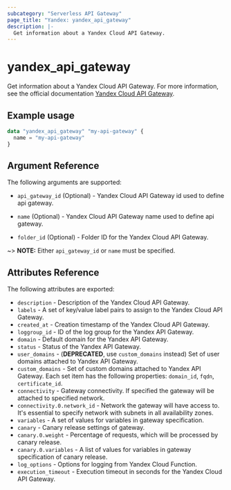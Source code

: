 ```yaml
---
subcategory: "Serverless API Gateway"
page_title: "Yandex: yandex_api_gateway"
description: |-
  Get information about a Yandex Cloud API Gateway.
---
```



# yandex_api_gateway




Get information about a Yandex Cloud API Gateway. For more information, see the official documentation [Yandex Cloud API Gateway](https://cloud.yandex.com/docs/api-gateway/).

## Example usage

```terraform
data "yandex_api_gateway" "my-api-gateway" {
  name = "my-api-gateway"
}
```

## Argument Reference

The following arguments are supported:

* `api_gateway_id` (Optional) - Yandex Cloud API Gateway id used to define api gateway.

* `name` (Optional) - Yandex Cloud API Gateway name used to define api gateway.

* `folder_id` (Optional) - Folder ID for the Yandex Cloud API Gateway.

~> **NOTE:** Either `api_gateway_id` or `name` must be specified.

## Attributes Reference

The following attributes are exported:

* `description` - Description of the Yandex Cloud API Gateway.
* `labels` - A set of key/value label pairs to assign to the Yandex Cloud API Gateway.
* `created_at` - Creation timestamp of the Yandex Cloud API Gateway.
* `loggroup_id` - ID of the log group for the Yandex API Gateway.
* `domain` - Default domain for the Yandex API Gateway.
* `status` - Status of the Yandex API Gateway.
* `user_domains` - (**DEPRECATED**, use `custom_domains` instead) Set of user domains attached to Yandex API Gateway.
* `custom_domains` - Set of custom domains attached to Yandex API Gateway. Each set item has the following properties: `domain_id`, `fqdn`, `certificate_id`.
* `connectivity` - Gateway connectivity. If specified the gateway will be attached to specified network.
* `connectivity.0.network_id` - Network the gateway will have access to. It's essential to specify network with subnets in all availability zones.
* `variables` - A set of values for variables in gateway specification.
* `canary` - Canary release settings of gateway.
* `canary.0.weight` - Percentage of requests, which will be processed by canary release.
* `canary.0.variables` - A list of values for variables in gateway specification of canary release.
* `log_options` - Options for logging from Yandex Cloud Function.
* `execution_timeout` - Execution timeout in seconds for the Yandex Cloud API Gateway.
